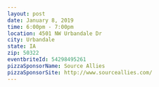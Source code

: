 ```yaml
---
layout: post
date: January 8, 2019
time: 6:00pm - 7:00pm
location: 4501 NW Urbandale Dr
city: Urbandale
state: IA
zip: 50322
eventbriteId: 54298495261
pizzaSponsorName: Source Allies
pizzaSponsorSite: http://www.sourceallies.com/
---
```

